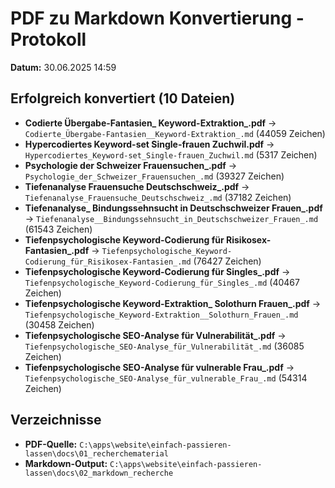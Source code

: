 # PDF zu Markdown Konvertierung - Protokoll

**Datum:** 30.06.2025 14:59

## Erfolgreich konvertiert (10 Dateien)

- **Codierte Übergabe-Fantasien_ Keyword-Extraktion_.pdf** → `Codierte_Übergabe-Fantasien__Keyword-Extraktion_.md` (44059 Zeichen)
- **Hypercodiertes Keyword-set Single-frauen Zuchwil.pdf** → `Hypercodiertes_Keyword-set_Single-frauen_Zuchwil.md` (5317 Zeichen)
- **Psychologie der Schweizer Frauensuchen_.pdf** → `Psychologie_der_Schweizer_Frauensuchen_.md` (39327 Zeichen)
- **Tiefenanalyse Frauensuche Deutschschweiz_.pdf** → `Tiefenanalyse_Frauensuche_Deutschschweiz_.md` (37182 Zeichen)
- **Tiefenanalyse_ Bindungssehnsucht in Deutschschweizer Frauen_.pdf** → `Tiefenanalyse__Bindungssehnsucht_in_Deutschschweizer_Frauen_.md` (61543 Zeichen)
- **Tiefenpsychologische Keyword-Codierung für Risikosex-Fantasien_.pdf** → `Tiefenpsychologische_Keyword-Codierung_für_Risikosex-Fantasien_.md` (76427 Zeichen)
- **Tiefenpsychologische Keyword-Codierung für Singles_.pdf** → `Tiefenpsychologische_Keyword-Codierung_für_Singles_.md` (40467 Zeichen)
- **Tiefenpsychologische Keyword-Extraktion_ Solothurn Frauen_.pdf** → `Tiefenpsychologische_Keyword-Extraktion__Solothurn_Frauen_.md` (30458 Zeichen)
- **Tiefenpsychologische SEO-Analyse für Vulnerabilität_.pdf** → `Tiefenpsychologische_SEO-Analyse_für_Vulnerabilität_.md` (36085 Zeichen)
- **Tiefenpsychologische SEO-Analyse für vulnerable Frau_.pdf** → `Tiefenpsychologische_SEO-Analyse_für_vulnerable_Frau_.md` (54314 Zeichen)

## Verzeichnisse

- **PDF-Quelle:** `C:\apps\website\einfach-passieren-lassen\docs\01_recherchematerial`
- **Markdown-Output:** `C:\apps\website\einfach-passieren-lassen\docs\02_markdown_recherche`
